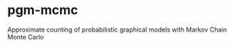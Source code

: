 pgm-mcmc
========

Approximate counting of probabilistic graphical models with Markov Chain Monte Carlo
